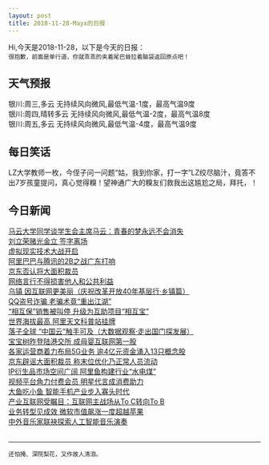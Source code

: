 ```yaml
---
layout: post
title: 2018-11-28-Mayx的日报
---
```


Hi,今天是2018-11-28，以下是今天的日报：<br><small>
很抱歉，前面是单行道，你就乖乖的夹着尾巴耸拉着脑袋返回原点吧！</small><!--more-->
## 天气预报
银川:周三,多云 无持续风向微风,最低气温-1度，最高气温9度<br>银川:周四,晴转多云 无持续风向微风,最低气温-2度，最高气温8度<br>银川:周五,多云 无持续风向微风,最低气温-4度，最高气温9度
## 每日笑话
LZ大学教师一枚，今侄子问一问题“姑，我到你家，打一字”LZ绞尽脑汁，竟答不出7岁孩童提问，真心觉得糗！望神通广大的糗友们救我出这尴尬之局，拜托，！

## 今日新闻

[马云大学同学谈学生会主席马云：青春的梦永远不会消失](http://it.people.com.cn/n1/2018/1128/c1009-30429253.html)   
[刘立荣赌光金立 签字离场](http://it.people.com.cn/n1/2018/1128/c1009-30429242.html)   
[虚拟现实技术大战开启](http://it.people.com.cn/n1/2018/1128/c1009-30429196.html)   
[阿里巴巴与腾讯的2B之战广东打响](http://it.people.com.cn/n1/2018/1128/c1009-30429211.html)   
[京东否认将大面积裁员](http://it.people.com.cn/n1/2018/1128/c1009-30429250.html)   
[网络言行不得损害他人和公共利益](http://it.people.com.cn/n1/2018/1128/c1009-30429187.html)   
[乌镇 因互联网更美丽（庆祝改革开放40年基层行·乡镇篇）](http://it.people.com.cn/n1/2018/1128/c1009-30428964.html)   
[QQ盗号诈骗 老骗术竟“重出江湖”](http://it.people.com.cn/n1/2018/1128/c1009-30429175.html)   
[“相互保”销售被叫停 升级为互助项目“相互宝”](http://it.people.com.cn/n1/2018/1128/c1009-30429133.html)   
[世界海拔最高 阿里天文科普站挂牌](http://it.people.com.cn/n1/2018/1128/c1009-30429143.html)   
[落子全球 “中国云”触手可及（大数据观察·走出国门探发展）](http://it.people.com.cn/n1/2018/1128/c1009-30429113.html)   
[宝宝树昨登陆港交所 成母婴互联网第一股](http://it.people.com.cn/n1/2018/1128/c1009-30429120.html)   
[各家运营商着力布局5G业务 逾4亿元资金涌入13只概念股](http://it.people.com.cn/n1/2018/1128/c1009-30428781.html)   
[京东辟谣大面积裁员 称末位优化乃正常人员流动](http://it.people.com.cn/n1/2018/1128/c1009-30428786.html)   
[IP衍生品市场空间广阔 阿里鱼构建行业“水电煤”](http://it.people.com.cn/n1/2018/1128/c1009-30428787.html)   
[视频平台角力付费会员 明星代言成消费助力](http://it.people.com.cn/n1/2018/1128/c1009-30428788.html)   
[大鱼吃小鱼 智能手机产业步入寡头时代](http://it.people.com.cn/n1/2018/1128/c1009-30428790.html)   
[产业互联网受瞩目：互联网主战场从To C转向To B](http://it.people.com.cn/n1/2018/1128/c1009-30428791.html)   
[业务转型见成效 微软市值飙涨一度超越苹果](http://it.people.com.cn/n1/2018/1128/c1009-30428778.html)   
[中外音乐家联袂探索人工智能音乐演奏](http://it.people.com.cn/n1/2018/1128/c1009-30428764.html)   
<br />

***

<small>还怕掩、深院梨花，又作故人清泪。</small>
